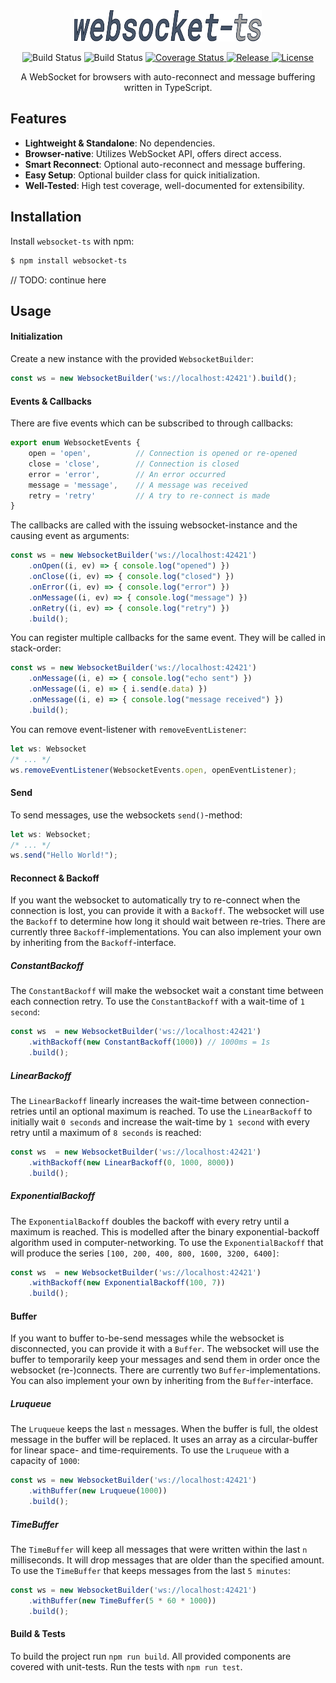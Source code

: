 <div>
  <div align="center">
    <img src="websocket-ts-logo2-plain.svg" alt="websocket-ts" width="300" height="50" />
  </div>
  <p align="center">
    <img src="https://github.com/jjxxs/websocket-ts/actions/workflows/build.yml/badge.svg" alt="Build Status" />
    <img src="https://github.com/jjxxs/websocket-ts/actions/workflows/test.yml/badge.svg" alt="Build Status" />
    <a href="https://coveralls.io/github/jjxxs/websocket-ts?branch=master">
      <img src="https://coveralls.io/repos/github/jjxxs/websocket-ts/badge.svg?branch=master&service=github" alt="Coverage Status" />
    </a>
    <a href="https://github.com/jjxxs/websocket-ts/releases/latest">
      <img src="https://img.shields.io/github/v/release/jjxxs/websocket-ts" alt="Release" />
    </a>
    <a href="/LICENSE">
      <img src="https://img.shields.io/github/license/jjxxs/websocket-ts" alt="License" />
    </a>
  </p>
</div>

<div align="center">
A WebSocket for browsers with auto-reconnect and message buffering written in TypeScript.
</div>

## Features
- **Lightweight & Standalone**: No dependencies.
- **Browser-native**: Utilizes WebSocket API, offers direct access.
- **Smart Reconnect**: Optional auto-reconnect and message buffering.
- **Easy Setup**: Optional builder class for quick initialization.
- **Well-Tested**: High test coverage, well-documented for extensibility.

## Installation
Install ```websocket-ts``` with npm:
```bash
$ npm install websocket-ts 
```

// TODO: continue here

## Usage

#### Initialization
Create a new instance with the provided `WebsocketBuilder`:

```typescript
const ws = new WebsocketBuilder('ws://localhost:42421').build();
```

#### Events & Callbacks
There are five events which can be subscribed to through callbacks:
```typescript
export enum WebsocketEvents {
    open = 'open',          // Connection is opened or re-opened
    close = 'close',        // Connection is closed
    error = 'error',        // An error occurred
    message = 'message',    // A message was received
    retry = 'retry'         // A try to re-connect is made
}
```
The callbacks are called with the issuing websocket-instance and the causing event as arguments:
```typescript
const ws = new WebsocketBuilder('ws://localhost:42421')
    .onOpen((i, ev) => { console.log("opened") })
    .onClose((i, ev) => { console.log("closed") })
    .onError((i, ev) => { console.log("error") })
    .onMessage((i, ev) => { console.log("message") })
    .onRetry((i, ev) => { console.log("retry") })
    .build();
```

You can register multiple callbacks for the same event. They will be called in stack-order:
```typescript
const ws = new WebsocketBuilder('ws://localhost:42421')
    .onMessage((i, e) => { console.log("echo sent") })
    .onMessage((i, e) => { i.send(e.data) })
    .onMessage((i, e) => { console.log("message received") })
    .build();
```

You can remove event-listener with `removeEventListener`:
```typescript
let ws: Websocket
/* ... */
ws.removeEventListener(WebsocketEvents.open, openEventListener);
```

#### Send
To send messages, use the websockets `send()`-method:
```typescript
let ws: Websocket;
/* ... */
ws.send("Hello World!");
```

#### Reconnect & Backoff
If you want the websocket to automatically try to re-connect when the connection is lost, you can provide it with a `Backoff`.
The websocket will use the `Backoff` to determine how long it should wait between re-tries. There are currently three
`Backoff`-implementations. You can also implement your own by inheriting from the `Backoff`-interface.

##### ConstantBackoff
The `ConstantBackoff` will make the websocket wait a constant time between each connection retry. To use the `ConstantBackoff`
with a wait-time of `1 second`:
```typescript
const ws  = new WebsocketBuilder('ws://localhost:42421')
    .withBackoff(new ConstantBackoff(1000)) // 1000ms = 1s
    .build();
```

##### LinearBackoff
The `LinearBackoff` linearly increases the wait-time between connection-retries until an optional maximum is reached.
To use the `LinearBackoff` to initially wait `0 seconds` and increase the wait-time by `1 second` with every retry until
a maximum of `8 seconds` is reached:
```typescript
const ws  = new WebsocketBuilder('ws://localhost:42421')
    .withBackoff(new LinearBackoff(0, 1000, 8000))
    .build();
```

##### ExponentialBackoff
The `ExponentialBackoff` doubles the backoff with every retry until a maximum is reached. This is modelled after the binary
exponential-backoff algorithm used in computer-networking. To use the `ExponentialBackoff` that will produce the series
`[100, 200, 400, 800, 1600, 3200, 6400]`:
```typescript
const ws  = new WebsocketBuilder('ws://localhost:42421')
    .withBackoff(new ExponentialBackoff(100, 7))
    .build();
```

#### Buffer

If you want to buffer to-be-send messages while the websocket is disconnected, you can provide it with a `Buffer`.
The websocket will use the buffer to temporarily keep your messages and send them in order once the websocket
(re-)connects. There are currently two `Buffer`-implementations. You can also implement your own
 by inheriting from the `Buffer`-interface.

##### Lruqueue
The `Lruqueue` keeps the last `n` messages. When the buffer is full, the oldest message in the buffer will be replaced.
It uses an array as a circular-buffer for linear space- and time-requirements. To use the `Lruqueue` with a capacity of `1000`:
```typescript
const ws = new WebsocketBuilder('ws://localhost:42421')
    .withBuffer(new Lruqueue(1000))
    .build();
```

##### TimeBuffer
The `TimeBuffer` will keep all messages that were written within the last `n` milliseconds. It will drop messages that are
older than the specified amount. To use the `TimeBuffer` that keeps messages from the last `5 minutes`:
```typescript
const ws = new WebsocketBuilder('ws://localhost:42421')
    .withBuffer(new TimeBuffer(5 * 60 * 1000))
    .build();
```

#### Build & Tests
To build the project run `npm run build`. All provided components are covered with unit-tests. Run the tests with `npm run test`.
